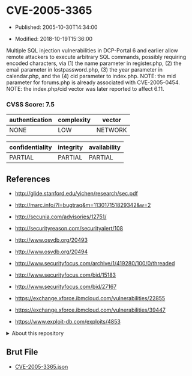 # CVE-2005-3365

- Published: 2005-10-30T14:34:00

- Modified: 2018-10-19T15:36:00

Multiple SQL injection vulnerabilities in DCP-Portal 6 and earlier allow remote attackers to execute arbitrary SQL commands, possibly requiring encoded characters, via (1) the name parameter in register.php, (2) the email parameter in lostpassword.php, (3) the year parameter in calendar.php, and the (4) cid parameter to index.php.  NOTE: the mid parameter for forums.php is already associated with CVE-2005-0454.  NOTE: the index.php/cid vector was later reported to affect 6.11.

### CVSS Score: **7.5**

| authentication | complexity | vector |
| --- | --- | --- |
| NONE | LOW | NETWORK |

| confidentiality | integrity | availability |
| --- | --- | --- |
| PARTIAL | PARTIAL | PARTIAL |

## References

* http://glide.stanford.edu/yichen/research/sec.pdf

* http://marc.info/?l=bugtraq&m=113017151829342&w=2

* http://secunia.com/advisories/12751/

* http://securityreason.com/securityalert/108

* http://www.osvdb.org/20493

* http://www.osvdb.org/20494

* http://www.securityfocus.com/archive/1/419280/100/0/threaded

* http://www.securityfocus.com/bid/15183

* http://www.securityfocus.com/bid/27167

* https://exchange.xforce.ibmcloud.com/vulnerabilities/22855

* https://exchange.xforce.ibmcloud.com/vulnerabilities/39447

* https://www.exploit-db.com/exploits/4853

<details>
<summary>About this repository</summary> 

  This repository is part of the project [Live Hack CVE](https://github.com/Live-Hack-CVE). Main website can be found [www.live-hack.org](https://www.live-hack.org) 
  
  Made by [Sn0wAlice](https://github.com/Sn0wAlice) for the people that care about security and need to have a feed of the latest CVEs. Hope you enjoy it, don't forget to star the repo and follow me on [Twitter](https://twitter.com/Sn0wAlice) and [Github](https://github.com/Sn0wAlice). And that is my [personnal website](https://www.alice-snow.me/)

  - [Home Page](https://github.com/Live-Hack-CVE)
  - [Framework](https://github.com/Live-Hack-CVE/cve-framework)
  - [CVE database](https://github.com/Live-Hack-CVE/full_database)
  - [Changelog](https://github.com/Live-Hack-CVE/Changelog)
</details>

## Brut File

* [CVE-2005-3365.json](https://raw.githubusercontent.com/Live-Hack-CVE/full_database/main/cves/2005/CVE-2005-3365.json)

